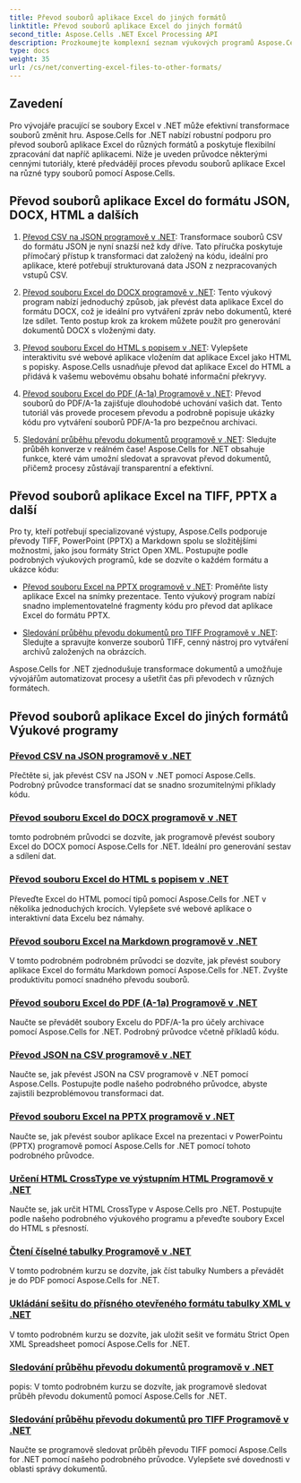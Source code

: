 ```yaml
---
title: Převod souborů aplikace Excel do jiných formátů
linktitle: Převod souborů aplikace Excel do jiných formátů
second_title: Aspose.Cells .NET Excel Processing API
description: Prozkoumejte komplexní seznam výukových programů Aspose.Cells for .NET pro převod souborů aplikace Excel do formátů jako JSON, DOCX, HTML, PDF, Markdown a dalších.
type: docs
weight: 35
url: /cs/net/converting-excel-files-to-other-formats/
---
```

## Zavedení

Pro vývojáře pracující se soubory Excel v .NET může efektivní transformace souborů změnit hru. Aspose.Cells for .NET nabízí robustní podporu pro převod souborů aplikace Excel do různých formátů a poskytuje flexibilní zpracování dat napříč aplikacemi. Níže je uveden průvodce některými cennými tutoriály, které předvádějí proces převodu souborů aplikace Excel na různé typy souborů pomocí Aspose.Cells.

## Převod souborů aplikace Excel do formátu JSON, DOCX, HTML a dalších

1. [Převod CSV na JSON programově v .NET](./converting-csv-to-json/): Transformace souborů CSV do formátu JSON je nyní snazší než kdy dříve. Tato příručka poskytuje přímočarý přístup k transformaci dat založený na kódu, ideální pro aplikace, které potřebují strukturovaná data JSON z nezpracovaných vstupů CSV.

2. [Převod souboru Excel do DOCX programově v .NET](./converting-excel-file-to-docx/): Tento výukový program nabízí jednoduchý způsob, jak převést data aplikace Excel do formátu DOCX, což je ideální pro vytváření zpráv nebo dokumentů, které lze sdílet. Tento postup krok za krokem můžete použít pro generování dokumentů DOCX s vloženými daty.

3. [Převod souboru Excel do HTML s popisem v .NET](./converting-excel-file-to-html-with-tooltip/): Vylepšete interaktivitu své webové aplikace vložením dat aplikace Excel jako HTML s popisky. Aspose.Cells usnadňuje převod dat aplikace Excel do HTML a přidává k vašemu webovému obsahu bohaté informační překryvy.

4. [Převod souboru Excel do PDF (A-1a) Programově v .NET](./converting-excel-file-to-pdf-a-1a/): Převod souborů do PDF/A-1a zajišťuje dlouhodobé uchování vašich dat. Tento tutoriál vás provede procesem převodu a podrobně popisuje ukázky kódu pro vytváření souborů PDF/A-1a pro bezpečnou archivaci.

5. [Sledování průběhu převodu dokumentů programově v .NET](./tracking-document-conversion-progress/): Sledujte průběh konverze v reálném čase! Aspose.Cells for .NET obsahuje funkce, které vám umožní sledovat a spravovat převod dokumentů, přičemž procesy zůstávají transparentní a efektivní.

## Převod souborů aplikace Excel na TIFF, PPTX a další

Pro ty, kteří potřebují specializované výstupy, Aspose.Cells podporuje převody TIFF, PowerPoint (PPTX) a Markdown spolu se složitějšími možnostmi, jako jsou formáty Strict Open XML. Postupujte podle podrobných výukových programů, kde se dozvíte o každém formátu a ukázce kódu:

- [Převod souboru Excel na PPTX programově v .NET](./converting-excel-file-to-pptx/): Proměňte listy aplikace Excel na snímky prezentace. Tento výukový program nabízí snadno implementovatelné fragmenty kódu pro převod dat aplikace Excel do formátu PPTX.

- [Sledování průběhu převodu dokumentů pro TIFF Programově v .NET](./tracking-document-conversion-progress-for-tiff/): Sledujte a spravujte konverze souborů TIFF, cenný nástroj pro vytváření archivů založených na obrázcích.

Aspose.Cells for .NET zjednodušuje transformace dokumentů a umožňuje vývojářům automatizovat procesy a ušetřit čas při převodech v různých formátech.

## Převod souborů aplikace Excel do jiných formátů Výukové programy
### [Převod CSV na JSON programově v .NET](./converting-csv-to-json/)
Přečtěte si, jak převést CSV na JSON v .NET pomocí Aspose.Cells. Podrobný průvodce transformací dat se snadno srozumitelnými příklady kódu.
### [Převod souboru Excel do DOCX programově v .NET](./converting-excel-file-to-docx/)
tomto podrobném průvodci se dozvíte, jak programově převést soubory Excel do DOCX pomocí Aspose.Cells for .NET. Ideální pro generování sestav a sdílení dat.
### [Převod souboru Excel do HTML s popisem v .NET](./converting-excel-file-to-html-with-tooltip/)
Převeďte Excel do HTML pomocí tipů pomocí Aspose.Cells for .NET v několika jednoduchých krocích. Vylepšete své webové aplikace o interaktivní data Excelu bez námahy.
### [Převod souboru Excel na Markdown programově v .NET](./converting-excel-file-to-markdown/)
V tomto podrobném podrobném průvodci se dozvíte, jak převést soubory aplikace Excel do formátu Markdown pomocí Aspose.Cells for .NET. Zvyšte produktivitu pomocí snadného převodu souborů.
### [Převod souboru Excel do PDF (A-1a) Programově v .NET](./converting-excel-file-to-pdf-a-1a/)
Naučte se převádět soubory Excelu do PDF/A-1a pro účely archivace pomocí Aspose.Cells for .NET. Podrobný průvodce včetně příkladů kódu.
### [Převod JSON na CSV programově v .NET](./converting-json-to-csv/)
Naučte se, jak převést JSON na CSV programově v .NET pomocí Aspose.Cells. Postupujte podle našeho podrobného průvodce, abyste zajistili bezproblémovou transformaci dat.
### [Převod souboru Excel na PPTX programově v .NET](./converting-excel-file-to-pptx/)
Naučte se, jak převést soubor aplikace Excel na prezentaci v PowerPointu (PPTX) programově pomocí Aspose.Cells for .NET pomocí tohoto podrobného průvodce.
### [Určení HTML CrossType ve výstupním HTML Programově v .NET](./specifying-html-crosstype-in-output-html/)
Naučte se, jak určit HTML CrossType v Aspose.Cells pro .NET. Postupujte podle našeho podrobného výukového programu a převeďte soubory Excel do HTML s přesností.
### [Čtení číselné tabulky Programově v .NET](./reading-numbers-spreadsheet/)
V tomto podrobném kurzu se dozvíte, jak číst tabulky Numbers a převádět je do PDF pomocí Aspose.Cells for .NET.
### [Ukládání sešitu do přísného otevřeného formátu tabulky XML v .NET](./saving-workbook-to-strict-open-xml-spreadsheet-format/)
V tomto podrobném kurzu se dozvíte, jak uložit sešit ve formátu Strict Open XML Spreadsheet pomocí Aspose.Cells for .NET.
### [Sledování průběhu převodu dokumentů programově v .NET](./tracking-document-conversion-progress/)
popis: V tomto podrobném kurzu se dozvíte, jak programově sledovat průběh převodu dokumentů pomocí Aspose.Cells for .NET.
### [Sledování průběhu převodu dokumentů pro TIFF Programově v .NET](./tracking-document-conversion-progress-for-tiff/)
Naučte se programově sledovat průběh převodu TIFF pomocí Aspose.Cells for .NET pomocí našeho podrobného průvodce. Vylepšete své dovednosti v oblasti správy dokumentů.